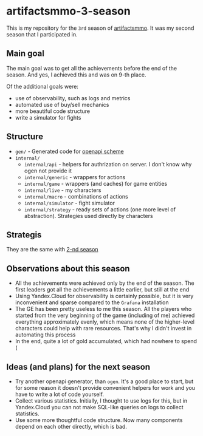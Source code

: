 # artifactsmmo-3-season

This is my repository for the `3rd` season of [artifactsmmo](https://artifactsmmo.com). It was my second season that I participated in.

## Main goal

The main goal was to get all the achievements before the end of the season. And yes, I achieved this and was on 9-th place.

Of the additional goals were:
- use of observability, such as logs and metrics
- automated use of buy/sell mechanics
- more beautiful code structure
- write a simulator for fights

## Structure

- `gen/` - Generated code for [openapi scheme](https://docs.artifactsmmo.com/api_guide/openapi_spec)
- `internal/`
    - `internal/api` - helpers for authrization on server. I don't know why ogen not provide it
    - `internal/generic` - wrappers for actions
    - `internal/game` - wrappers (and caches) for game entities
    - `internal/live` - my characters
    - `internal/macro` - combinations of actions
    - `internal/simulator` - fight simulator
    - `internal/strategy` - ready sets of actions (one more level of abstraction). Strategies used directly by characters

## Strategis

They are the same with [2-nd season](https://github.com/Sinketsu/artifactsmmo-2-season#strategis)

## Observations about this season
- All the achievements were achieved only by the end of the season. The first leaders got all the achievements a little earlier, but still at the end
- Using Yandex.Cloud for observability is certainly possible, but it is very inconvenient and sparse compared to the `Grafana` installation
- The GE has been pretty useless to me this season. All the players who started from the very beginning of the game (including of me) achieved everything approximately evenly, which means none of the higher-level characters could help with rare resources. That's why I didn't invest in automating this process
- In the end, quite a lot of gold accumulated, which had nowhere to spend (

## Ideas (and plans) for the next season

- Try another openapi generator, than `ogen`. It's a good place to start, but for some reason it doesn't provide convenient helpers for work and you have to write a lot of code yourself.
- Collect various statistics. Initially, I thought to use logs for this, but in Yandex.Cloud you can not make SQL-like queries on logs to collect statistics.
- Use some more thoughtful code structure. Now many components depend on each other directly, which is bad.


